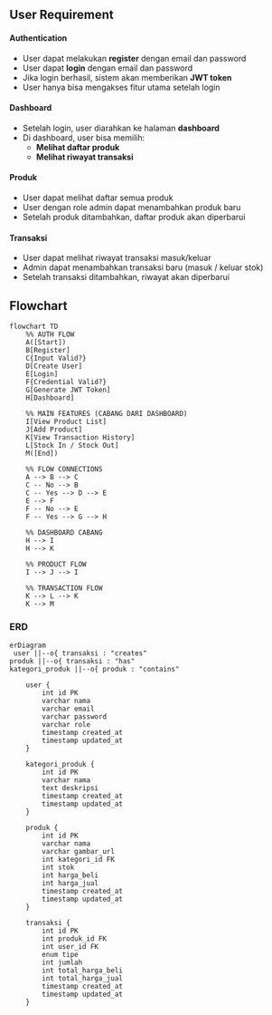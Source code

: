 ## User Requirement

#### Authentication
- User dapat melakukan **register** dengan email dan password
- User dapat **login** dengan email dan password
- Jika login berhasil, sistem akan memberikan **JWT token**
- User hanya bisa mengakses fitur utama setelah login

#### Dashboard
- Setelah login, user diarahkan ke halaman **dashboard**
- Di dashboard, user bisa memilih:
  - **Melihat daftar produk**
  - **Melihat riwayat transaksi**

#### Produk
- User dapat melihat daftar semua produk
- User dengan role admin dapat menambahkan produk baru
- Setelah produk ditambahkan, daftar produk akan diperbarui

#### Transaksi
- User dapat melihat riwayat transaksi masuk/keluar
- Admin dapat menambahkan transaksi baru (masuk / keluar stok)
- Setelah transaksi ditambahkan, riwayat akan diperbarui



## Flowchart

```mermaid
flowchart TD
    %% AUTH FLOW
    A([Start])
    B[Register]
    C{Input Valid?}
    D[Create User]
    E[Login]
    F{Credential Valid?}
    G[Generate JWT Token]
    H[Dashboard]

    %% MAIN FEATURES (CABANG DARI DASHBOARD)
    I[View Product List]
    J[Add Product]
    K[View Transaction History]
    L[Stock In / Stock Out]
    M([End])

    %% FLOW CONNECTIONS
    A --> B --> C
    C -- No --> B
    C -- Yes --> D --> E
    E --> F
    F -- No --> E
    F -- Yes --> G --> H

    %% DASHBOARD CABANG
    H --> I
    H --> K

    %% PRODUCT FLOW
    I --> J --> I

    %% TRANSACTION FLOW
    K --> L --> K
    K --> M

```

### ERD
```mermaid
erDiagram
 user ||--o{ transaksi : "creates"
produk ||--o{ transaksi : "has"
kategori_produk ||--o{ produk : "contains"

    user {
        int id PK
        varchar nama
        varchar email
        varchar password
        varchar role
        timestamp created_at
        timestamp updated_at
    }

    kategori_produk {
        int id PK
        varchar nama
        text deskripsi
        timestamp created_at
        timestamp updated_at
    }

    produk {
        int id PK
        varchar nama
        varchar gambar_url
        int kategori_id FK
        int stok
        int harga_beli
        int harga_jual
        timestamp created_at
        timestamp updated_at
    }

    transaksi {
        int id PK
        int produk_id FK
        int user_id FK
        enum tipe 
        int jumlah
        int total_harga_beli
        int total_harga_jual
        timestamp created_at
        timestamp updated_at
    }

   

```